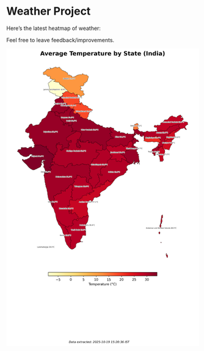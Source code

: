 # Weather Project

Here’s the latest heatmap of weather:

Feel free to leave feedback/improvements.

![India Heatmap](docs/assets/india_heatmap.png?v=F4B46E)
